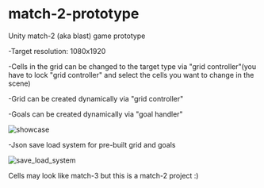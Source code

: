 # match-2-prototype
Unity match-2 (aka blast) game prototype

-Target resolution: 1080x1920

-Cells in the grid can be changed to the target type via "grid controller"(you have to lock "grid controller" and select the cells you want to change in the scene)

-Grid can be created dynamically via "grid controller"

-Goals can be created dynamically via "goal handler"


![showcase](https://github.com/rfazmn/match-2-prototype/assets/32778959/c67a0509-b5ef-44e9-b726-c07117289e33)

-Json save load system for pre-built grid and goals

![save_load_system](https://github.com/rfazmn/match-2-prototype/assets/32778959/2b71661f-bb4f-4b0c-9a79-a7bf0c11d28b)

Cells may look like match-3 but this is a match-2 project :)

